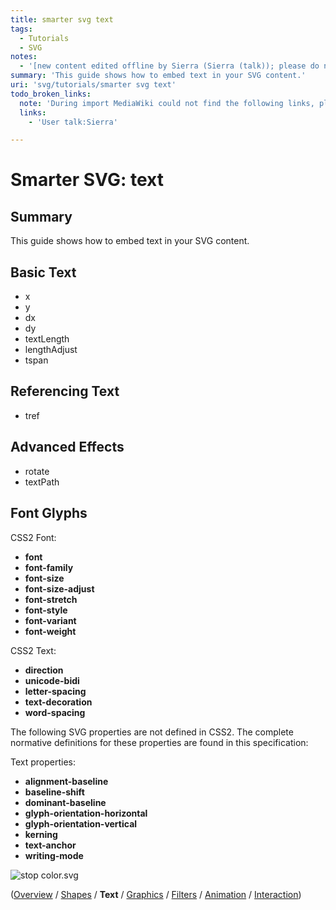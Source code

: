 ```yaml
---
title: smarter svg text
tags:
  - Tutorials
  - SVG
notes:
  - '[new content edited offline by Sierra (Sierra (talk)); please do not edit]'
summary: 'This guide shows how to embed text in your SVG content.'
uri: 'svg/tutorials/smarter svg text'
todo_broken_links:
  note: 'During import MediaWiki could not find the following links, please fix and adjust this list.'
  links:
    - 'User talk:Sierra'

---
```

# Smarter SVG: text

## Summary

This guide shows how to embed text in your SVG content.

## Basic Text

-   x
-   y
-   dx
-   dy
-   textLength
-   lengthAdjust
-   tspan

## Referencing Text

-   tref

## Advanced Effects

-   rotate
-   textPath

## Font Glyphs

CSS2 Font:

-   **font**
-   **font-family**
-   **font-size**
-   **font-size-adjust**
-   **font-stretch**
-   **font-style**
-   **font-variant**
-   **font-weight**

CSS2 Text:

-   **direction**
-   **unicode-bidi**
-   **letter-spacing**
-   **text-decoration**
-   **word-spacing**

The following SVG properties are not defined in CSS2. The complete normative definitions for these properties are found in this specification:

Text properties:

-   **alignment-baseline**
-   **baseline-shift**
-   **dominant-baseline**
-   **glyph-orientation-horizontal**
-   **glyph-orientation-vertical**
-   **kerning**
-   **text-anchor**
-   **writing-mode**

![stop color.svg](/assets/thumb/8/82/stop_color.svg/792px-stop_color.svg.png)

 ([Overview](/svg/tutorials/smarter_svg_overview) / [Shapes](/svg/tutorials/smarter_svg_shapes) / **Text** / [Graphics](/svg/tutorials/smarter_svg_graphics) / [Filters](/svg/tutorials/smarter_svg_filters) / [Animation](/svg/tutorials/smarter_svg_animation) / [Interaction](/svg/tutorials/smarter_svg_interaction))

